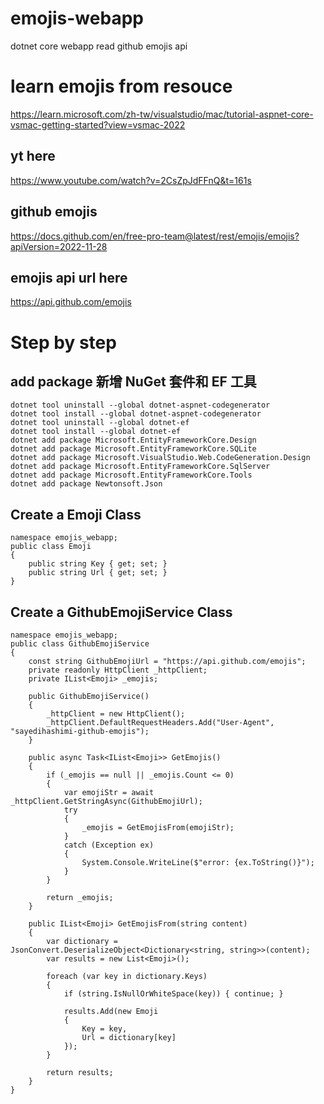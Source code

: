 # emojis-webapp
dotnet core webapp read github emojis api

# learn emojis from resouce
https://learn.microsoft.com/zh-tw/visualstudio/mac/tutorial-aspnet-core-vsmac-getting-started?view=vsmac-2022

## yt here 
https://www.youtube.com/watch?v=2CsZpJdFFnQ&t=161s

## github emojis
https://docs.github.com/en/free-pro-team@latest/rest/emojis/emojis?apiVersion=2022-11-28

## emojis api url here
https://api.github.com/emojis

# Step by step

## add package 新增 NuGet 套件和 EF 工具
```bash=
dotnet tool uninstall --global dotnet-aspnet-codegenerator
dotnet tool install --global dotnet-aspnet-codegenerator
dotnet tool uninstall --global dotnet-ef
dotnet tool install --global dotnet-ef
dotnet add package Microsoft.EntityFrameworkCore.Design
dotnet add package Microsoft.EntityFrameworkCore.SQLite
dotnet add package Microsoft.VisualStudio.Web.CodeGeneration.Design
dotnet add package Microsoft.EntityFrameworkCore.SqlServer
dotnet add package Microsoft.EntityFrameworkCore.Tools
dotnet add package Newtonsoft.Json
```

## Create a Emoji Class
```cs=
namespace emojis_webapp;
public class Emoji
{
    public string Key { get; set; }
    public string Url { get; set; }
}
```

## Create a GithubEmojiService Class
```cs=
namespace emojis_webapp;
public class GithubEmojiService
{
    const string GithubEmojiUrl = "https://api.github.com/emojis";
    private readonly HttpClient _httpClient;
    private IList<Emoji> _emojis;

    public GithubEmojiService()
    {
        _httpClient = new HttpClient();
        _httpClient.DefaultRequestHeaders.Add("User-Agent", "sayedihashimi-github-emojis");
    }

    public async Task<IList<Emoji>> GetEmojis()
    {
        if (_emojis == null || _emojis.Count <= 0)
        {
            var emojiStr = await _httpClient.GetStringAsync(GithubEmojiUrl);
            try
            {
                _emojis = GetEmojisFrom(emojiStr);
            }
            catch (Exception ex)
            {
                System.Console.WriteLine($"error: {ex.ToString()}");
            }
        }

        return _emojis;
    }

    public IList<Emoji> GetEmojisFrom(string content)
    {
        var dictionary = JsonConvert.DeserializeObject<Dictionary<string, string>>(content);
        var results = new List<Emoji>();

        foreach (var key in dictionary.Keys)
        {
            if (string.IsNullOrWhiteSpace(key)) { continue; }

            results.Add(new Emoji
            {
                Key = key,
                Url = dictionary[key]
            });
        }

        return results;
    }
}
```



